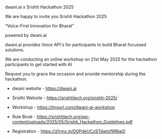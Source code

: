 dwani.ai x Srishti Hackathon 2025

We are happy to invite you Srishti Hackathon 2025

“Voice-First Innovation for Bharat”

powered by dwani.ai 

dwani.ai provides Voice API's for participants to build Bharat focussed solutions.

We are conducting an online workshop on 21st May 2025 for the hackathon participants
to get started with AI


Request you to grace the occasion and provide mentorship during the hackathon.


- dwani website - https://dwani.ai

- Sristhi Website - https://srishtitech.org/srishti-2025/

- Workshop - https://tinyurl.com/dwani-ai-workshop

- Rule Book - https://srishtitech.org/wp-content/uploads/2025/05/Srishti_Hackathon_Guidelines.pdf

- Registration - https://zfrmz.in/D0PdeUCzSTdwtzf9RbeD


